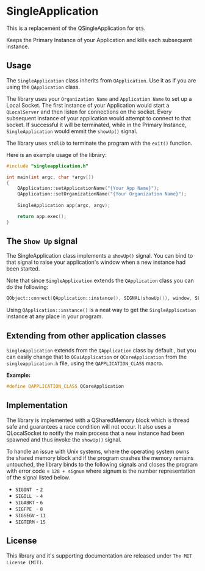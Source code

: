 SingleApplication
=================

This is a replacement of the QSingleApplication for ```Qt5```.

Keeps the Primary Instance of your Application and kills each subsequent instance.

Usage
-----
The ```SingleApplication``` class inherits from ```QApplication```. Use it as if you are using the ```QApplication``` class.

The library uses your ```Organization Name``` and ```Application Name``` to set up a Local Socket. The first instance of your Application would start a ```QLocalServer``` and then listen for connections on the socket. Every subsequent instance of your application would attempt to connect to that socket. If successful it will be terminated, while in the Primary Instance, ```SingleApplication``` would emmit the ```showUp()``` signal.

The library uses ```stdlib``` to terminate the program with the ```exit()``` function.

Here is an example usage of the library:
```cpp
#include "singleapplication.h"

int main(int argc, char *argv[])
{
    QApplication::setApplicationName("{Your App Name}");
    QApplication::setOrganizationName("{Your Organization Name}");
    
    SingleApplication app(argc, argv);

    return app.exec();
}
```

The ```Show Up``` signal
------------------------
The SingleApplication class implements a ```showUp()``` signal. You can bind to that signal to raise your application's window when a new instance had been started.

Note that since ```SingleApplication``` extends the ```QApplication``` class  you can do the following:
```cpp
QObject::connect(QApplication::instance(), SIGNAL(showUp()), window, SLOT(raise())); // window is your QWindow instance
```

Using ```QApplication::instance()``` is a neat way to get the ```SingleApplication``` instance at any place in your program.

Extending from other application classes
-----------------------

```SingleApplication``` extends from the ```QApplication``` class by default , but you can easily change that to ```QGuiApplication``` or ```QCoreApplication``` from the ```singleapplication.h``` file, using the ```QAPPLICATION_CLASS``` macro.  

__Example:__

```cpp
#define QAPPLICATION_CLASS QCoreApplication
```

Implementation
--------------
The library is implemented with a QSharedMemory block which is thread safe and guarantees a race condition will not occur. It also uses a QLocalSocket to notify the main process that a new instance had been spawned and thus invoke the ```showUp()``` signal.

To handle an issue with Unix systems, where the operating system owns the shared memory block and if the program crashes the memory remains untouched, the library binds to the following signals and closes the program with error code = ```128 + signum``` where signum is the number representation of the signal listed below.

* ```SIGINT ``` - ```2```
* ```SIGILL ``` - ```4```
* ```SIGABRT``` - ```6```
* ```SIGFPE ``` - ```8```
* ```SIGSEGV``` - ```11```
* ```SIGTERM``` - ```15```


License
-------
This library and it's supporting documentation are released under ```The MIT License (MIT)```.
